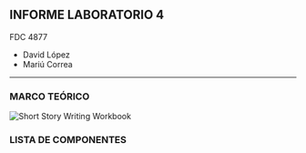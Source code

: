 ##  INFORME LABORATORIO 4
FDC  4877
- David López
- Mariú Correa
----------------




### MARCO TEÓRICO
![Short Story Writing Workbook](https://user-images.githubusercontent.com/76136049/106979335-1f858c80-672c-11eb-86f9-6c6433b14e3e.png)


### LISTA DE COMPONENTES
